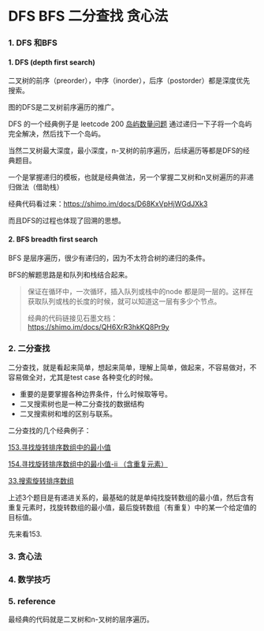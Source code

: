 # DFS BFS 二分查找 贪心法

### 1. DFS 和BFS

#### 1. DFS (depth first search)

二叉树的前序（preorder），中序（inorder），后序（postorder）都是深度优先搜索。

图的DFS是二叉树前序遍历的推广。

DFS 的一个经典例子是 leetcode 200 [岛屿数量问题](https://leetcode-cn.com/problems/number-of-islands/description/) 通过递归一下子将一个岛屿完全解决，然后找下一个岛屿。

当然二叉树最大深度，最小深度，n-叉树的前序遍历，后续遍历等都是DFS的经典题目。

一个是掌握递归的模板，也就是经典做法，另一个掌握二叉树和n叉树遍历的非递归做法（借助栈）

经典代码看过来：https://shimo.im/docs/D68KxVpHjWGdJXk3

而且DFS的过程也体现了回溯的思想。

#### 2. BFS breadth first search

BFS 是层序遍历，很少有递归的，因为不太符合树的递归的条件。

BFS的解题思路是和队列和栈结合起来。

>  保证在循环中，一次循环，插入队列或栈中的node 都是同一层的。这样在获取队列或栈的长度的时候，就可以知道这一层有多少个节点。
>
> 经典的代码链接见石墨文档：https://shimo.im/docs/QH6XrR3hkKQ8Pr9y

### 2. 二分查找

二分查找，就是看起来简单，想起来简单，理解上简单，做起来，不容易做对，不容易做全对，尤其是test case 各种变化的时候。

* 重要的是要掌握各种边界条件，什么时候取等号。
* 二叉搜索树也是一种二分查找的数据结构
* 二叉搜索树和堆的区别与联系。

二分查找的几个经典例子：

[153.寻找旋转排序数组中的最小值](https://leetcode-cn.com/problems/find-minimum-in-rotated-sorted-array/)

[154.寻找旋转排序数组中的最小值-ii （含重复元素）](https://leetcode-cn.com/problems/find-minimum-in-rotated-sorted-array-ii/)

[33.搜索旋转排序数组](https://leetcode-cn.com/problems/search-in-rotated-sorted-array/)

上述3个题目是有递进关系的，最基础的就是单纯找旋转数组的最小值，然后含有重复元素时，找旋转数组的最小值，最后旋转数组（有重复）中的某一个给定值的目标值。

先来看153.



### 3. 贪心法

### 4. 数学技巧



### 5. reference



最经典的代码就是二叉树和n-叉树的层序遍历。